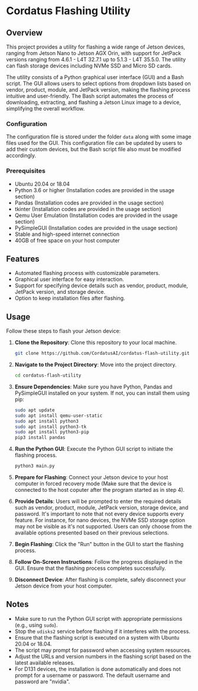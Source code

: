 # Cordatus Flashing Utility

## Overview
This project provides a utility for flashing a wide range of Jetson devices, ranging from Jetson Nano to Jetson AGX Orin, with support for JetPack versions ranging from 4.6.1 - L4T 32.7.1 up to 5.1.3 - L4T 35.5.0. The utility can flash storage devices including NVMe SSD and Micro SD cards.

The utility consists of a Python graphical user interface (GUI) and a Bash script. The GUI allows users to select options from dropdown lists based on vendor, product, module, and JetPack version, making the flashing process intuitive and user-friendly. The Bash script automates the process of downloading, extracting, and flashing a Jetson Linux image to a device, simplifying the overall workflow.

### Configuration
The configuration file is stored under the folder `data` along with some image files used for the GUI. This configuration file can be updated by users to add their custom devices, but the Bash script file also must be modified accordingly.

### Prerequisites

- Ubuntu 20.04 or 18.04
- Python 3.6 or higher (Installation codes are provided in the usage section)
- Pandas (Installation codes are provided in the usage section)
- tkinter (Installation codes are provided in the usage section)
- Qemu User Emulation (Installation codes are provided in the usage section)
- PySimpleGUI (Installation codes are provided in the usage section)
- Stable and high-speed internet connection
- 40GB of free space on your host computer

## Features
- Automated flashing process with customizable parameters.
- Graphical user interface for easy interaction.
- Support for specifying device details such as vendor, product, module, JetPack version, and storage device.
- Option to keep installation files after flashing.

## Usage
Follow these steps to flash your Jetson device:

1. **Clone the Repository**: Clone this repository to your local machine.

   ```bash
   git clone https://github.com/CordatusAI/cordatus-flash-utility.git

2. **Navigate to the Project Directory**: Move into the project directory.

   ```bash
   cd cordatus-flash-utility

3. **Ensure Dependencies**: Make sure you have Python, Pandas and PySimpleGUI installed on your system. If not, you can install them using pip:

   ```bash
   sudo apt update
   sudo apt install qemu-user-static
   sudo apt install python3
   sudo apt install python3-tk
   sudo apt install python3-pip
   pip3 install pandas

4. **Run the Python GUI**: Execute the Python GUI script to initiate the flashing process.

   ```bash
   python3 main.py

5. **Prepare for Flashing**: Connect your Jetson device to your host computer in forced recovery mode (Make sure that the device is connected to the host coputer after the program started as in step 4).

6. **Provide Details**: Users will be prompted to enter the required details such as vendor, product, module, JetPack version, storage device, and password. It's important to note that not every device supports every feature. For instance, for nano devices, the NVMe SSD storage option may not be visible as it's not supported. Users can only choose from the available options presented based on their previous selections.

7. **Begin Flashing**: Click the "Run" button in the GUI to start the flashing process.

8. **Follow On-Screen Instructions**: Follow the progress displayed in the GUI. Ensure that the flashing process completes successfully.

9. **Disconnect Device**: After flashing is complete, safely disconnect your Jetson device from your host computer.

## Notes
- Make sure to run the Python GUI script with appropriate permissions (e.g., using `sudo`).
- Stop the `udisks2` service before flashing if it interferes with the process.
- Ensure that the flashing script is executed on a system with Ubuntu 20.04 or 18.04.
- The script may prompt for password when accessing system resources.
- Adjust the URLs and version numbers in the flashing script based on the latest available releases.
- For D131 devices, the installation is done automatically and does not prompt for a username or password. The default username and password are "nvidia".
